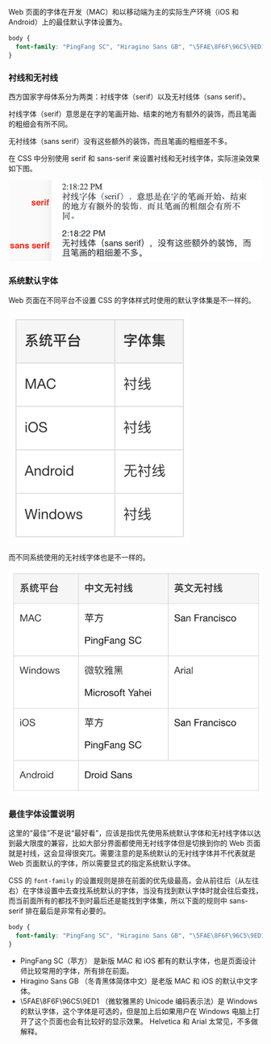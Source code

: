 Web 页面的字体在开发（MAC）和以移动端为主的实际生产环境（iOS 和 Android）上的最佳默认字体设置为。

```css
body {
  font-family: "PingFang SC", "Hiragino Sans GB", "\5FAE\8F6F\96C5\9ED1", "Helvetica Neue", Helvetica, Arial, sans-serif;
}
```

### 衬线和无衬线

西方国家字母体系分为两类：衬线字体（serif）以及无衬线体（sans serif）。

衬线字体（serif）意思是在字的笔画开始、结束的地方有额外的装饰，而且笔画的粗细会有所不同。

无衬线体（sans serif）没有这些额外的装饰，而且笔画的粗细差不多。

在 CSS 中分别使用 serif 和 sans-serif 来设置衬线和无衬线字体，实际渲染效果如下图。

![serif and sans serif](media/serif-and-sans-serif.png)

### 系统默认字体

Web 页面在不同平台不设置 CSS 的字体样式时使用的默认字体集是不一样的。

![系统默认无衬线字体](media/system-default-font.png)

而不同系统使用的无衬线字体也是不一样的。

![Web页面默认字体集](media/web-default-font.png)

### 最佳字体设置说明

这里的“最佳”不是说“最好看”，应该是指优先使用系统默认字体和无衬线字体以达到最大限度的兼容，比如大部分界面都使用无衬线字体但是切换到你的 Web 页面就是衬线，这会显得很突兀。需要注意的是系统默认的无衬线字体并不代表就是 Web 页面默认的字体，所以需要显式的指定系统默认字体。

CSS 的 `font-family` 的设置规则是排在前面的优先级最高，会从前往后（从左往右）在字体设置中去查找系统默认的字体，当没有找到默认字体时就会往后查找，而当前面所有的都找不到时最后还是能找到字体集，所以下面的规则中 sans-serif 排在最后是非常有必要的。

```css
body {
  font-family: "PingFang SC", "Hiragino Sans GB", "\5FAE\8F6F\96C5\9ED1", "Helvetica Neue", Helvetica, Arial, sans-serif;
}
```

- PingFang SC（苹方） 是新版 MAC 和 iOS 都有的默认字体，也是页面设计师比较常用的字体，所有排在前面。
- Hiragino Sans GB （冬青黑体简体中文）是老版 MAC 和 iOS 的默认中文字体。
- \5FAE\8F6F\96C5\9ED1 （微软雅黑的 Unicode 编码表示法）是 Windows 的默认字体，这个字体是可选的，但是加上后如果用户在 Windows 电脑上打开了这个页面也会有比较好的显示效果。 Helvetica 和 Arial 太常见，不多做解释。

 